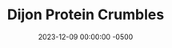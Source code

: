 ---
layout: post
title:  "Dijon Protein Crumbles"
date:   2023-12-09 00:00:00 -0500
categories: 
- Recipes
- Finger Foods
- Archive
permalink: /recipes/protein-crumbles
image: /assets/Food/Finger Food/Protein Crumble/protein-crumble.jpg
ing: crumble-ing
facts: crumble-facts
section1: 
start2: 
section2: 
start3: 
section3: 
start4: 
section4: 
start5: 
section5: 
Prep: 5
Rest: 
Cook: 
Source1: 
Source2: 
whisk: https://s.samsungfood.com/boD3N
tags: 
- high protein
- casein
- yogurt
- mustard
- hot sauce
- salad
- snack
- roll
- ball
Description: It took me way too long to realize that with unflavored protein powder, I can make protein packed snacks that are savory instead of sweet. They're a fantastic source of quick, lean protein, and they taste great. Instead of being limited by the small amount of things that can go into a healthy sweet, there's now a whole spice cabinet at your disposal to flavor these in interesting ways. I like to crumble these up on a salad when I don't have any meat available.
Instructions: 
- Add ingredients to a medium bowl and mix together with a spoon.  Roll into balls and refrigerate, or crumble on top of a salad
---